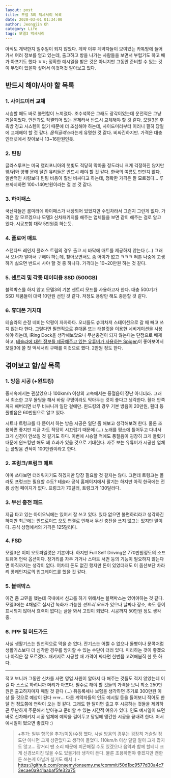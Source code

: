 ```yaml
---
layout: post
title: 모델 3의 액세서리 목록
date: 2020-03-01 01:34:00
author: Jeongjin Oh
category: Life
tags: 모델3 액세서리
---
```


아직도 계약한지 일주일이 되지 않았다. 계약 이후 계약자들이 모여있는 카톡방에 들어가서 여러 정보를 얻고 있는데, 출고하고 방을 나가는 사람들을 보면서 부럽기도 하고 배가 아프기도 했다 ㅎㅎ; 정확한 예시일을 받은 것은 아니지만 그동안 준비할 수 있는 것이 무엇이 있을까 싶어서 이것저것 알아보고 있다.

## 반드시 해야/사야 할 목록

### 1. 사이드미러 교체

시승할 때도 바로 불편함이 느껴졌다. 조수석쪽은 그래도 광각이었는데 운전적은 그냥 거울이었다. 안전과도 직결되어 있는 문제라서 반드시 교체해야 할 것 같다. 모델3은 후측방 경고 시스템이 없기 때문에 더 조심해야 하는데, 사이드미러부터 이러니 필히 당일에 교체해야 할 것 같다. *옵틱글래스*라는게 유명한 것 같다. 비싸긴하지만. 가격은 대충 인터넷에서 찾아보니 13~16만원인듯.

### 2. 틴팅

글라스루프는 미국 캘리포니아의 햇빛도 적당히 막아줄 정도라니 크게 걱정하진 않지만 앞/뒤와 양옆 문에 달린 유리들은 반드시 해야 할 것 같다. 한국의 여름도 만만치 않다. 일반적인 차량보다 틴팅 비용이 훨씬 비싸다고 하는데, 정확한 가격은 잘 모르겠다... 루프까지하면 100~140만원이라는 걸 본 것 같다.

### 3. 하이패스

국산차들은 룸미러에 하이패스가 내장되어 있었지만 수입차라서 그런지 그런게 없다. 가격은 잘 모르겠으나 모델3 신차패키지를 해주는 업체들을 보면 같이 해주는 걸로 알고 있다. 시공포함 대략 5만원쯤 하는듯.

### 4. 플로어 매트

스탠다드 레인지 플러스 트림의 경우 출고 시 바닥에 매트를 제공하지 않는다 (...) 그래서 오너가 알아서 구해야 하는데, 찾아보면서도 좀 어이가 없고 ㅋㅋㅋ 혀튼 나중에 고생하기 싫으면 반드시 사야 할 것 중 하나다. 가격대는 10~20만원 하는 것 같다.

### 5. 센트리 및 각종 데이터용 SSD (500GB)

블랙박스를 하지 않고 모델3의 기본 센트리 모드를 사용하고자 한다. 대충 500기가 SSD 제품들이 대략 10만원 선인 것 같다. 저정도 용량만 해도 충분할 것 같다.

### 6. 휴대폰 거치대

테슬라의 순정 네비는 악평이 자자하다. 오너들도 슈퍼차저 스테이션으로 갈 때 빼고 쓰지 않는다 한다. 그렇다면 필연적으로 휴대폰 또는 태블릿을 이용한 네비게이션을 사용해야 하는데, iRing Dock을 생각해보았으나 무선충전이 되지 않는다는 단점으로 배제하고, [테슬라에 대한 정보를 제공해주고 있는 유튜버가 사용하는 Spigen](https://www.youtube.com/watch?v=ijX93Q_RAkk)이 좋아보여서 모델3에 쓸 첫 액세서리 구매를 이것으로 했다. 2만원 정도 한다.

## 겪어보고 할/살 목록

### 1. 방음 시공 (+윈드킹)

중저속에서는 괜찮았으나 100km/h 이상의 고속에서는 풍절음이 장난 아니더라. 그래서 최소한 고무 몰딩을 해서 바람 구멍이라도 막아두는 것이 좋다고 생각한다. 휀더 안쪽까지 해버리면 너무 비싸니까 일단 겉에만. 윈드킹의 경우 기본 방음이 20만원, 휀더 등 풀방음은 60만원으로 알고 있다.

시트나 트렁크를 다 뜯어서 하는 방음 시공은 일단 좀 해보고 생각해보려 한다. 물론 조용하면 좋지만 지금 차도 적당히 시끄럽기 때문에 (...) 노래를 평소에 틀어두고 다녀서 크게 신경이 안쓰일 것 같기도 하다. 이번에 시승할 적에도 풍절음이 굉장히 크게 들렸기 때문에 윈드킹만 해도 꽤 효과가 있을 것으로 기대한다. 자주 보는 유튜버가 시공한 업체는 풀방음 견적이 100만원이라고 한다.

### 2. 프렁크/트렁크 매트

아마 쓰다보면 더러워지기도 하겠지만 당장 필요할 것 같지는 않다. 그런데 트렁크는 몰라도 프렁크는 필요할 수도? 테슬라 공식 홈페이지에서 팔기는 하지만 아직 한국에는 전용 상점 페이지가 없다. 프렁크가 70달러, 트렁크가 130달러다.

### 3. 무선 충전 패드

지금 타고 있는 아이오닉에는 있어서 잘 쓰고 있다. 있다 없으면 불편하리라고 생각하긴 하지만 최근에는 안드로이드 오토 연결로 인해서 무선 충전을 쓰지 않고는 있지만 말이다. 공식 상점에서의 가격은 125달러다.

### 4. FSD

모델3은 이미 오토파일럿은 기본이다. 하지만 Full Self Driving은 770만원정도의 소프트웨어 언락 옵션이다. 장거리를 자주 가거나 스마트 서먼 등의 기능이 필요하지 않는다면 아직까지는 생각이 없다. 어차피 돈도 없긴 했지만 돈이 있었더래도 이 옵션보단 차라리 롱레인지로의 업그레이드를 했을 것 같다.

### 5. 블랙박스

이건 좀 고민을 했는데 국내에서 신고를 하기 위해서는 블랙박스는 있어야하는 것 같다. 모델3에는 4채널로 실시간 녹화가 가능한 *센트리 모드*가 있으나 날짜나 장소, 속도 등이 표시되지 않아서 효력이 없다는 글을 봐서 고민이 되었다. 시공까지 50만원 정도 생각중.

### 6. PPF 및 머드가드

사실 생활기스는 원천적으로 막을 순 없다. 잔기스는 어쩔 수 없으나 돌빵이나 문콕처럼 생활기스보다 더 심각한 경우를 방지할 수 있는 수단이 더러 있다. 미리하는 것이 좋겠으나 아직은 잘 모르겠다. 패키지로 시공할 때 가격이 싸다면 한번쯤 고려해봄직 한 듯 하다.

---

적고 보니까 그동안 신차를 사면 영업 사원이 알아서 다 해주는 것들도 적지 않았는데 이걸 다 스스로 하려니까 머리가 아프다. 필수로 해야 할 것들의 가격을 보니 최소 250만원은 출고하자마자 깨질 것 같다 (...) 취등록세나 보험을 생각하면 추가로 300만원 이상 들 것으로 예상이 된다 ㅠㅠ... 다른 계약자들의 인도 예시일 등을 들어보니 적어도 한 달 전 정도쯤에 연락이 오는 것 같다. 그래도 한 달이면 출고 후 시공하는 것들을 제외하곤 무난하게 주문해서 받아놓고 준비할 수 있는 시간적 여유가 있다. 인도 예시일이 뜨면 바로 신차패키지 시공 업체에 예약을 걸어두고 당일에 앵간한 시공을 끝내려 한다. 어서 예시일이 떴으면 좋겠다 :)

> +추가: 일부 항목을 추가/이동/수정 했다. 사실 방음의 경우는 굉장히 거슬릴 정도만 아니면 크게 상관없다고 생각이 들었다. 110km/h 이상 달릴 일이 크게 많지도 않고... 장거리 땐 소리 때문에 피곤해질 수도 있겠으나 음악과 함께 할테니 크게 신경쓰이진 않을 수도 있을거라 생각이 든다. 물론 조용하면야 좋겠지만 괜한 돈 쓰는게 아닐까 싶기도 해서 :) - https://github.com/onsemy/onsemy.me/commit/50d1bc9577d30a4c73ecae0a941aabaf5fe32a75

